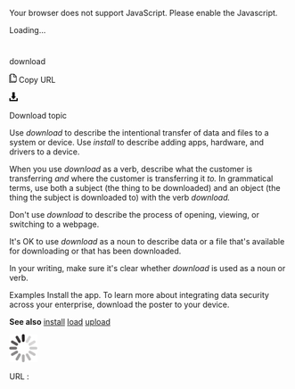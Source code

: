 Your browser does not support JavaScript. Please enable the Javascript.

Loading...

# 

download

![Copy URL](media/download/Copy.png)
Copy URL

![Download](media/download/Download.png)

Download topic

Use *download* to describe the intentional transfer of data and files to a system or device. Use *install* to describe adding apps, hardware, and drivers to a device. 

When you use *download* as a verb, describe what the customer is transferring *and* where the customer is transferring it *to.* In
grammatical terms, use both a subject (the thing to be downloaded) and
an object (the thing the subject is downloaded to) with the verb *download.*

Don't use *download* to describe the process of opening, viewing, or switching to a webpage.

It's OK to use *download* as a noun to describe data or a file that's available for downloading or that has been downloaded.

In your writing, make sure it's clear whether *download* is used as a noun or verb. 

Examples
Install the app.
To learn more about integrating data security across your enterprise, download the poster to your device. 

**See also** [
install](https://worldready.cloudapp.net/Styleguide/Read?id=2700&topicid=32283)
[load](https://worldready.cloudapp.net/Styleguide/Read?id=2700&topicid=33614)
[upload](https://worldready.cloudapp.net/Styleguide/Read?id=2700&topicid=33616)

![In progress](media/download/activity-large.gif)

URL :
